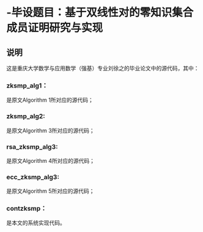 # -毕设题目：基于双线性对的零知识集合成员证明研究与实现
## 说明
这是重庆大学数学与应用数学（强基）专业刘徐之的毕业论文中的源代码，其中：
### zksmp_alg1：
是原文Algorithm 1所对应的源代码；
### zksmp_alg2:
是原文Algorithm 3所对应的源代码；
### rsa_zksmp_alg3:
是原文Algorithm 4所对应的源代码；
### ecc_zksmp_alg3:
是原文Algorithm 5所对应的源代码；
### contzksmp：
是本文的系统实现代码。
